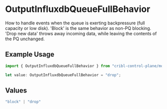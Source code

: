 # OutputInfluxdbQueueFullBehavior

How to handle events when the queue is exerting backpressure (full capacity or low disk). 'Block' is the same behavior as non-PQ blocking. 'Drop new data' throws away incoming data, while leaving the contents of the PQ unchanged.

## Example Usage

```typescript
import { OutputInfluxdbQueueFullBehavior } from "cribl-control-plane/models";

let value: OutputInfluxdbQueueFullBehavior = "drop";
```

## Values

```typescript
"block" | "drop"
```